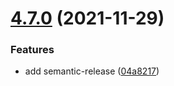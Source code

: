 # [4.7.0](https://github.com/Izhaki/nodemon-webpack-plugin/compare/v4.6.0...v4.7.0) (2021-11-29)


### Features

* add semantic-release ([04a8217](https://github.com/Izhaki/nodemon-webpack-plugin/commit/04a821701a2bf2987a3b351f0e55c9c11c47289b))
